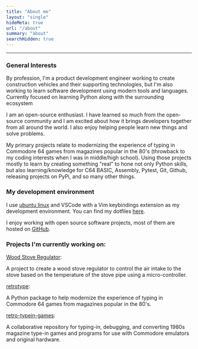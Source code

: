 ```yaml
---
title: "About me"
layout: "single"
hideMeta: true
url: "/about"
summary: "about"
searchHidden: true
---
```


---

### General Interests

By profession, I'm a product development engineer working to create construction vehicles and their supporting technologies, but I'm also working to learn software development using modern tools and languages. Currently focused on learning Python along with the surrounding ecosystem

I am an open-source enthusiast. I have learned so much from the open-source community and I am excited about how it brings developers together from all around the world. I also enjoy helping people learn new things and solve problems.

My primary projects relate to modernizing the experience of typing in Commodore 64 games from magazines popular in the 80's (throwback to my coding interests when I was in middle/high school). Using those projects mostly to learn by creating something "real" to hone not only Python skills, but also learning/knowledge for C64 BASIC, Assembly, Pytest, Git, Github, releasing projects on PyPi, and so many other things.

### My development environment 

I use [ubuntu linux](https://ubuntu.com) and VSCode with a Vim keybindings extension as my development environment. You can find my dotfiles [here](https://github.com/mbuhidar/dotfiles).

I enjoy working with open source software projects, most of them are hosted on [GitHub](https://github.com/mbuhidar).

### Projects I'm currently working on:

[Wood Stove Regulator](https://github.com/mbuhidar/WoodStoveRegulator):

A project to create a wood stove regulator to control the air intake to the stove based on the temperature of the stove pipe using a micro-controller.

[retrotype](https://github.com/mbuhidar/retrotype):

A Python package to help modernize the experience of typing in Commodore 64 games from magazines popular in the 80's.

[retro-typein-games](https://github.com/mbuhidar/retro_typein_games):

A collaborative repository for typing-in, debugging, and converting 1980s magazine type-in games and programs for use with Commodore emulators and original hardware.
